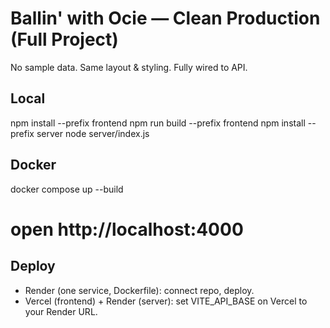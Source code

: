 # Ballin' with Ocie — Clean Production (Full Project)

No sample data. Same layout & styling. Fully wired to API.

## Local
npm install --prefix frontend
npm run build --prefix frontend
npm install --prefix server
node server/index.js

## Docker
docker compose up --build
# open http://localhost:4000

## Deploy
- Render (one service, Dockerfile): connect repo, deploy.
- Vercel (frontend) + Render (server): set VITE_API_BASE on Vercel to your Render URL.
